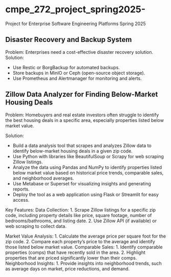 # cmpe_272_project_spring2025-
Project for Enterprise Software Engineering Platforms Spring 2025

## Disaster Recovery and Backup System

Problem: Enterprises need a cost-effective disaster recovery
solution.
Solution:
  - Use Restic or BorgBackup for automated backups.
  - Store backups in MinIO or Ceph (open-source object storage).
  - Use Prometheus and Alertmanager for monitoring and alerts.


## Zillow Data Analyzer for Finding Below-Market Housing Deals
Problem: Homebuyers and real estate investors often struggle to identify the best housing deals in a specific area, especially properties listed below market value.

Solution:
- Build a data analysis tool that scrapes and analyzes Zillow data to identify below-market housing deals in a given zip code.
- Use Python with libraries like BeautifulSoup or Scrapy for web scraping Zillow listings.
- Analyze the data using Pandas and NumPy to identify properties listed below market value based on historical price trends, comparable sales, and neighborhood averages.
- Use Metabase or Superset for visualizing insights and generating reports.
- Deploy the tool as a web application using Flask or Streamlit for easy access.
  
Key Features:
  Data Collection:
    1. Scrape Zillow listings for a specific zip code, including property details like price, square footage, number of bedrooms/bathrooms, and listing date.
    2. Use Zillow API (if available) or web scraping to collect data.

   Market Value Analysis:
    1. Calculate the average price per square foot for the zip code.
    2. Compare each property’s price to the average and identify those listed below market value.
  Comparable Sales:
    1. Identify comparable properties (comps) that have recently sold in the area.
    2. Highlight properties that are priced significantly lower than their comps.
  Neighborhood Insights:
    1. Provide insights into neighborhood trends, such as average days on market, price reductions, and demand.
